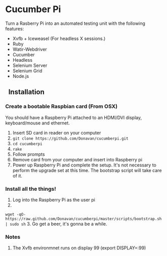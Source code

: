 Cucumber Pi
=========

Turn a Rasberry Pi into an automated testing unit with the following features:
+ Xvfb + Iceweasel (For headless X sessions.)
+ Ruby
+ Watir-Webdriver
+ Cucumber
+ Headless
+ Selenium Server
+ Selenium Grid
+ Node.js

&nbsp;
Installation
-----------

### Create a bootable Raspbian card (From OSX)
You should have a Raspberry Pi attached to an HDMI/DVI display, keyboard/mouse and ethernet.

1. Insert SD card in reader on your computer
2. `git clone https://github.com/Donavan/cucumberpi.git`
3. `cd cucumberpi`
4. `rake`
5. Follow prompts
6. Remove card from your computer and insert into Raspberry pi
7. Power up Raspberry Pi and complete the setup.  It's not necessary to perform the upgrade set at this time.  The bootstrap script will take care of it.

### Install all the things!
1. Log into the Raspberry Pi as the user pi
2. 
`wget -qO- https://raw.github.com/Donavan/cucumberpi/master/scripts/bootstrap.sh | sudo sh`
3. Go get a beer, it's gonna be a while.

### Notes
1. The Xvfb environmnet runs on display 99 (export DISPLAY=:99)
